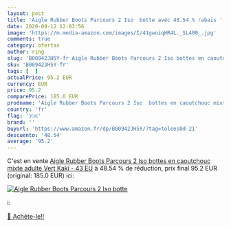 ```yaml
---
layout: post
title: 'Aigle Rubber Boots Parcours 2 Iso  botte avec 48.54 % rabais '
date: 2020-09-12 12:03:56
image: 'https://m.media-amazon.com/images/I/41gwoiqHR4L._SL400_.jpg'
comments: true
category: ofertas
author: ring
slug: 'B00942JH5Y-fr Aigle Rubber Boots Parcours 2 Iso bottes en caoutchouc...'
sku: 'B00942JH5Y-fr'
tags: [  ]
actualPrice: 95.2 EUR
currency: EUR
price: 95.2
comparePrice: 185.0 EUR
prodname: 'Aigle Rubber Boots Parcours 2 Iso  bottes en caoutchouc mixte adulte Vert  Kaki  - 43 EU'
country: 'fr'
flag: '🇫🇷'
brand: ''
buyurl: 'https://www.amazon.fr/dp/B00942JH5Y/?tag=tolees0d-21'
descuento: '48.54'
average: '95.2'
---
```


C'est en vente [Aigle Rubber Boots Parcours 2 Iso  bottes en caoutchouc mixte adulte Vert  Kaki  - 43 EU](https://www.amazon.fr/dp/B00942JH5Y/?tag=tolees0d-21)  à  48.54 % de réduction, prix final  95.2 EUR (original: 185.0 EUR) ici:

[![Aigle Rubber Boots Parcours 2 Iso  botte](https://m.media-amazon.com/images/I/41gwoiqHR4L._SL400_.jpg)](https://www.amazon.fr/dp/B00942JH5Y/?tag=tolees0d-21)

ℹ️:


[🛒 Achète-le!!](https://www.amazon.fr/dp/B00942JH5Y/?tag=tolees0d-21)

